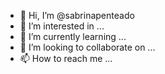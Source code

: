 - 👋 Hi, I’m @sabrinapenteado
- 👀 I’m interested in ...
- 🌱 I’m currently learning ...
- 💞️ I’m looking to collaborate on ...
- 📫 How to reach me ...

<!---
sabrinapenteado/sabrinapenteado is a ✨ special ✨ repository because its `README.md` (this file) appears on your GitHub profile.
You can click the Preview link to take a look at your changes.
--->
